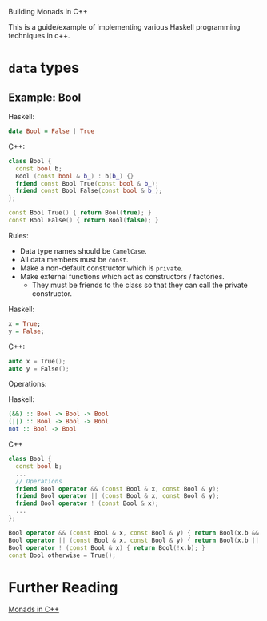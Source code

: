 Building Monads in C++

This is a guide/example of implementing various Haskell programming techniques in c++.

`data` types
===

Example: Bool
---
Haskell:

``` haskell
data Bool = False | True
```

C++:

``` c++
class Bool {
  const bool b;
  Bool (const bool & b_) : b(b_) {}
  friend const Bool True(const bool & b_);
  friend const Bool False(const bool & b_);
};

const Bool True() { return Bool(true); }
const Bool False() { return Bool(false); }
```

Rules:
* Data type names should be `CamelCase`.
* All data members must be `const`.
* Make a non-default constructor which is `private`.
* Make external functions which act as constructors / factories.
    * They must be friends to the class so that they can call the private constructor.

Haskell:
``` haskell
x = True;
y = False;
```

C++:
``` c++
auto x = True();
auto y = False();
```

Operations:

Haskell:
``` haskell
(&&) :: Bool -> Bool -> Bool
(||) :: Bool -> Bool -> Bool
not :: Bool -> Bool
```
C++
``` c++
class Bool {
  const bool b;
  ...
  // Operations
  friend Bool operator && (const Bool & x, const Bool & y);
  friend Bool operator || (const Bool & x, const Bool & y);
  friend Bool operator ! (const Bool & x);
  ...
};

Bool operator && (const Bool & x, const Bool & y) { return Bool(x.b && y.b); }
Bool operator || (const Bool & x, const Bool & y) { return Bool(x.b || y.b); }
Bool operator ! (const Bool & x) { return Bool(!x.b); }
const Bool otherwise = True();
```

Further Reading
===

[Monads in C++](https://bartoszmilewski.com/2011/07/11/monads-in-c/)
